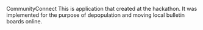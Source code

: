 CommunityConnect
This is application that created at the hackathon.
It was implemented for the purpose of depopulation and moving local bulletin boards online.
